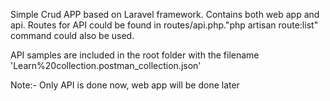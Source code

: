 Simple Crud APP based on Laravel framework. Contains both web app and api. Routes for API could be found in routes/api.php."php artisan route:list" command could also be used.

API samples are included in the root folder with the filename 'Learn%20collection.postman_collection.json'

Note:- Only API is done now, web app will be done later
